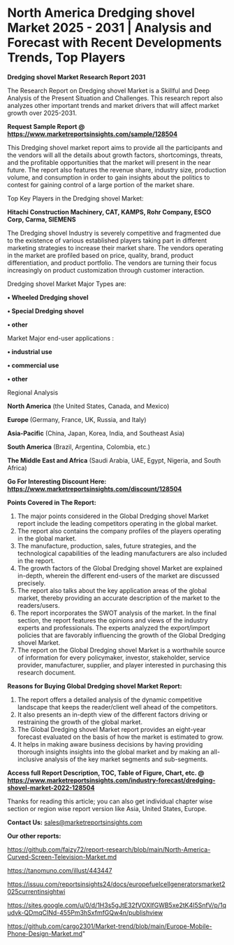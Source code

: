 # North America Dredging shovel Market 2025 - 2031 | Analysis and Forecast with Recent Developments Trends, Top Players

<strong>Dredging shovel Market Research Report 2031</strong>

The Research Report on Dredging shovel Market is a Skillful and Deep Analysis of the Present Situation and Challenges. This research report also analyzes other important trends and market drivers that will affect market growth over 2025-2031.

<strong>Request Sample Report @ <a href=https://www.marketreportsinsights.com/sample/128504>https://www.marketreportsinsights.com/sample/128504</a></strong>

This Dredging shovel market report aims to provide all the participants and the vendors will all the details about growth factors, shortcomings, threats, and the profitable opportunities that the market will present in the near future. The report also features the revenue share, industry size, production volume, and consumption in order to gain insights about the politics to contest for gaining control of a large portion of the market share.

Top Key Players in the Dredging shovel Market:

<strong>Hitachi Construction Machinery, CAT, KAMPS, Rohr Company, ESCO Corp, Carma, SIEMENS</strong>

The Dredging shovel Industry is severely competitive and fragmented due to the existence of various established players taking part in different marketing strategies to increase their market share. The vendors operating in the market are profiled based on price, quality, brand, product differentiation, and product portfolio. The vendors are turning their focus increasingly on product customization through customer interaction.

Dredging shovel Market Major Types are:

<strong>• Wheeled Dredging shovel

• Special Dredging shovel

• other</strong>

Market Major end-user applications :

<strong>• industrial use

• commercial use

• other</strong>

Regional Analysis

</u><strong><b>North America</b></strong> (the United States, Canada, and Mexico)

<strong><b>Europe </b></strong>(Germany, France, UK, Russia, and Italy)

<strong><b>Asia-Pacific</b></strong> (China, Japan, Korea, India, and Southeast Asia)

<strong><b>South America</b></strong> (Brazil, Argentina, Colombia, etc.)

<strong><b>The Middle East and Africa</b></strong> (Saudi Arabia, UAE, Egypt, Nigeria, and South Africa)

<strong>Go For Interesting Discount Here: <a href=https://www.marketreportsinsights.com/discount/128504>https://www.marketreportsinsights.com/discount/128504</a></strong>

<strong>Points Covered in The Report:</strong>
<ol>
  <li>The major points considered in the Global Dredging shovel Market report include the leading competitors operating in the global market.</li>
  <li>The report also contains the company profiles of the players operating in the global market.</li>
  <li>The manufacture, production, sales, future strategies, and the technological capabilities of the leading manufacturers are also included in the report.</li>
  <li>The growth factors of the Global Dredging shovel Market are explained in-depth, wherein the different end-users of the market are discussed precisely.</li>
  <li>The report also talks about the key application areas of the global market, thereby providing an accurate description of the market to the readers/users.</li>
  <li>The report incorporates the SWOT analysis of the market. In the final section, the report features the opinions and views of the industry experts and professionals. The experts analyzed the export/import policies that are favorably influencing the growth of the Global Dredging shovel Market.</li>
  <li>The report on the Global Dredging shovel Market is a worthwhile source of information for every policymaker, investor, stakeholder, service provider, manufacturer, supplier, and player interested in purchasing this research document.</li>
</ol>
<strong>Reasons for Buying Global Dredging shovel Market Report:</strong>

<ol>
  <li>The report offers a detailed analysis of the dynamic competitive landscape that keeps the reader/client well ahead of the competitors.</li>
  <li>It also presents an in-depth view of the different factors driving or restraining the growth of the global market.</li>
  <li>The Global Dredging shovel Market report provides an eight-year forecast evaluated on the basis of how the market is estimated to grow.</li>
  <li>It helps in making aware business decisions by having providing thorough insights insights into the global market and by making an all-inclusive analysis of the key market segments and sub-segments.</li>
</ol>
<strong>Access full Report Description, TOC, Table of Figure, Chart, etc. @ <a href=https://www.marketreportsinsights.com/industry-forecast/dredging-shovel-market-2022-128504>https://www.marketreportsinsights.com/industry-forecast/dredging-shovel-market-2022-128504</a></strong>


Thanks for reading this article; you can also get individual chapter wise section or region wise report version like Asia, United States, Europe.

<strong>Contact Us:</strong>
sales@marketreportsinsights.com

<strong>Our other reports:</strong>

<a href=https://github.com/faizy72/report-research/blob/main/North-America-Curved-Screen-Television-Market.md>https://github.com/faizy72/report-research/blob/main/North-America-Curved-Screen-Television-Market.md</a>

<a href=https://tanomuno.com/illust/443447>https://tanomuno.com/illust/443447</a>

<a href=https://issuu.com/reportsinsights24/docs/europefuelcellgeneratorsmarket2025currentinsightwi>https://issuu.com/reportsinsights24/docs/europefuelcellgeneratorsmarket2025currentinsightwi</a>

<a href=https://sites.google.com/u/0/d/1H3s5gJtE32fVOXIfGWB5xe2tK4I5SnfV/p/1qudvk-QDmqCINd-455Pm3hSxfmfGQw4n/publishview>https://sites.google.com/u/0/d/1H3s5gJtE32fVOXIfGWB5xe2tK4I5SnfV/p/1qudvk-QDmqCINd-455Pm3hSxfmfGQw4n/publishview</a>

<a href=https://github.com/cargo2301/Market-trend/blob/main/Europe-Mobile-Phone-Design-Market.md>https://github.com/cargo2301/Market-trend/blob/main/Europe-Mobile-Phone-Design-Market.md</a>"
